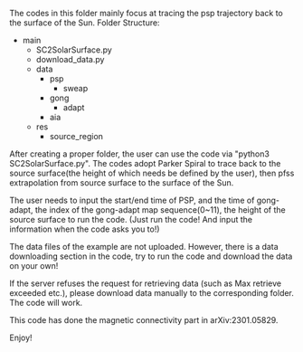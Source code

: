 The codes in this folder mainly focus at tracing the psp trajectory back to the surface of the Sun.
Folder Structure:  
- main  
  - SC2SolarSurface.py  
  - download_data.py
  - data
    - psp
      - sweap
    - gong
      - adapt
    - aia
  - res
    - source_region
 
After creating a proper folder, the user can use the code via "python3 SC2SolarSurface.py".
The codes adopt Parker Spiral to trace back to the source surface(the height of which needs be defined by the user), 
then pfss extrapolation from source surface to the surface of the Sun.

The user needs to input the start/end time of PSP, and the time of gong-adapt, the index of the gong-adapt map sequence(0~11), 
the height of the source surface to run the code. (Just run the code! And input the information when the code asks you to!)

The data files of the example are not uploaded. However, there is a data downloading section in the code, try to run the code and download the data on your own! 

If the server refuses the request for retrieving data (such as Max retrieve exceeded etc.), please download data manually to the corresponding folder. The code will work.

This code has done the magnetic connectivity part in arXiv:2301.05829.

Enjoy!
